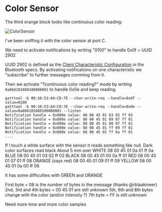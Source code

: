 # Color Sensor

The third orange block looks like continuous color reading:

![ColorSensor](https://github.com/JorgePe/BOOSTreveng/blob/master/LEGO_BOOST_App_blocks/ColorSensor_continuous.png)

I've been sniffing it with the color sensor at port C.


We need to activate notifications by writing "0100" to handle 0x0f = UUID 2902

UUID 2902 is defined as the [Client Characteristic Configuration](https://www.bluetooth.com/specifications/gatt/viewer?attributeXmlFile=org.bluetooth.descriptor.gatt.client_characteristic_configuration.xml) in the
Bluetooth specs. By activating notifications on one characteristic we "subscribe" to further messages comming
from it.

Then we activate "?continuous color reading?" mode by writing `0a004101080100000001` to handle 0x0e and keep reading.

```
gatttool -b 00:16:53:A4:CD:7E --char-write-req --handle=0x0f --value=0100
gatttool -b 00:16:53:A4:CD:7E --char-write-req --handle=0x0e --value=0a004101080100000001 --listen
Notification handle = 0x000e value: 08 00 45 01 03 03 ff 03 
Notification handle = 0x000e value: 08 00 45 01 09 07 ff 01 
Notification handle = 0x000e value: 08 00 45 01 00 07 ff 01 
Notification handle = 0x000e value: 08 00 45 01 ff 09 ff 01 
Notification handle = 0x000e value: 08 00 45 01 ff 0a ff 01 
....
```

If I touch a white surface with the sensor it reads something like null. Dark color surfaces read black
About 5 mm over
WHITE              08 00 45 01 0a 01 ff 0a
BLUE               08 00 45 01 03 02 ff 02
BLACK              08 00 45 01 00 0a ff 01
RED                08 00 45 01 07 01 ff 08
ORANGE (says red)  08 00 45 01 09 01 ff 09
YELLOW             08 00 45 01 0a 00 ff 06

It has some difficulties with GREEN and ORANGE

First byte = 08 is the number of bytes in the message (thanks @rblaakmeer)
2nd, 3rd and 4th bytes = 00 45 01 are still unknown
5th, 6th and 8th bytes change with the color (and/or intensity ?)
7th byte = FF is still unknown

Need more time and more color samples
